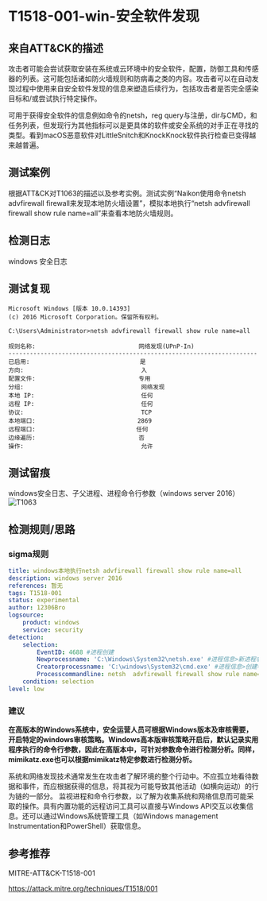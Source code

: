 # T1518-001-win-安全软件发现

## 来自ATT&CK的描述

攻击者可能会尝试获取安装在系统或云环境中的安全软件，配置，防御工具和传感器的列表。这可能包括诸如防火墙规则和防病毒之类的内容。攻击者可以在自动发现过程中使用来自安全软件发现的信息来塑造后续行为，包括攻击者是否完全感染目标和/或尝试执行特定操作。

可用于获得安全软件的信息例如命令的netsh，reg query与注册，dir与CMD，和任务列表，但发现行为其他指标可以是更具体的软件或安全系统的对手正在寻找的类型。看到macOS恶意软件对LittleSnitch和KnockKnock软件执行检查已变得越来越普遍。

## 测试案例

根据ATT&CK对T1063的描述以及参考实例。测试实例“Naikon使用命令netsh advfirewall firewall来发现本地防火墙设置”，模拟本地执行“netsh advfirewall firewall show rule name=all”来查看本地防火墙规则。

## 检测日志

windows 安全日志

## 测试复现

```dos
Microsoft Windows [版本 10.0.14393]
(c) 2016 Microsoft Corporation。保留所有权利。

C:\Users\Administrator>netsh advfirewall firewall show rule name=all

规则名称:                             网络发现(UPnP-In)
----------------------------------------------------------------------
已启用:                               是
方向:                                 入
配置文件:                             专用
分组:                                 网络发现
本地 IP:                              任何
远程 IP:                              任何
协议:                                 TCP
本地端口:     　                      2869
远程端口: 　     　                   任何
边缘遍历:                             否
操作:                                 允许
```

## 测试留痕

windows安全日志、子父进程、进程命令行参数（windows server 2016）
![T1063](https://s2.ax1x.com/2019/11/24/MOYAoT.png)

## 检测规则/思路

### sigma规则

```yml
title: windows本地执行netsh advfirewall firewall show rule name=all
description: windows server 2016
references: 暂无
tags: T1518-001
status: experimental
author: 12306Bro
logsource:
    product: windows
    service: security
detection:
    selection:
        EventID: 4688 #进程创建
        Newprocessname: 'C:\Windows\System32\netsh.exe' #进程信息>新进程名称
        Creatorprocessname: 'C:\windows\System32\cmd.exe' #进程信息>创建者进程名称
        Processcommandline: netsh  advfirewall firewall show rule name=all  #进程信息>进程命令行
    condition: selection
level: low
```

### 建议

**在高版本的Windows系统中，安全运营人员可根据Windows版本及审核需要，开启特定的windows审核策略。Windows高本版审核策略开启后，默认记录实用程序执行的命令行参数，因此在高版本中，可针对参数命令进行检测分析。同样，mimikatz.exe也可以根据mimikatz特定参数进行检测分析。**

系统和网络发现技术通常发生在攻击者了解环境的整个行动中。不应孤立地看待数据和事件，而应根据获得的信息，将其视为可能导致其他活动（如横向运动）的行为链的一部分。
监视进程和命令行参数，以了解为收集系统和网络信息而可能采取的操作。具有内置功能的远程访问工具可以直接与Windows API交互以收集信息。还可以通过Windows系统管理工具（如Windows management Instrumentation和PowerShell）获取信息。

## 参考推荐

MITRE-ATT&CK-T1518-001

<https://attack.mitre.org/techniques/T1518/001>

